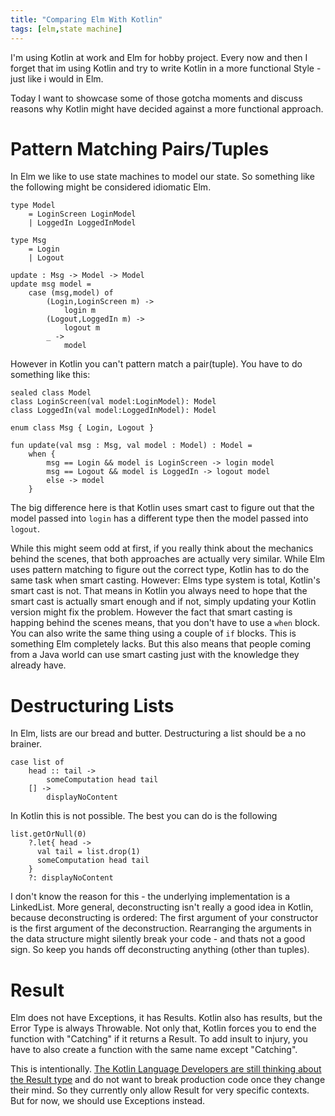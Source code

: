 ```yaml
---
title: "Comparing Elm With Kotlin"
tags: [elm,state machine]
---
```

I'm using Kotlin at work and Elm for hobby project. Every now and then I forget that im using Kotlin and try to write Kotlin in a more functional Style - just like i would in Elm.

Today I want to showcase some of those gotcha moments and discuss reasons why Kotlin might have decided against a more functional approach.

# Pattern Matching Pairs/Tuples

In Elm we like to use state machines to model our state. So something like the following might be considered idiomatic Elm.

```
type Model
    = LoginScreen LoginModel
    | LoggedIn LoggedInModel

type Msg
    = Login
    | Logout

update : Msg -> Model -> Model
update msg model =
    case (msg,model) of
        (Login,LoginScreen m) ->
            login m
        (Logout,LoggedIn m) ->
            logout m
        _ ->
            model
```

However in Kotlin you can't pattern match a pair(tuple). You have to do something like this:

```
sealed class Model
class LoginScreen(val model:LoginModel): Model
class LoggedIn(val model:LoggedInModel): Model

enum class Msg { Login, Logout }

fun update(val msg : Msg, val model : Model) : Model =
    when {
        msg == Login && model is LoginScreen -> login model
        msg == Logout && model is LoggedIn -> logout model
        else -> model
    }
```

The big difference here is that Kotlin uses smart cast to figure out that the model passed into `login` has a different type then the model passed into `logout`.

While this might seem odd at first, if you really think about the mechanics behind the scenes, that both approaches are actually very similar. While Elm uses pattern matching to figure out the correct type, Kotlin has to do the same task when smart casting. However: Elms type system is total, Kotlin's smart cast is not. That means in Kotlin you always need to hope that the smart cast is actually smart enough and if not, simply updating your Kotlin version might fix the problem. However the fact that smart casting is happing behind the scenes means, that you don't have to use a `when` block. You can also write the same thing using a couple of `if` blocks. This is something Elm completely lacks. But this also means that people coming from a Java world can use smart casting just with the knowledge they already have.

# Destructuring Lists

In Elm, lists are our bread and butter. Destructuring a list should be a no brainer.

```
case list of
    head :: tail ->
        someComputation head tail
    [] ->
        displayNoContent
```

In Kotlin this is not possible. The best you can do is the following

```
list.getOrNull(0)
    ?.let{ head ->
      val tail = list.drop(1)
      someComputation head tail
    }
    ?: displayNoContent
```

I don't know the reason for this - the underlying implementation is a LinkedList. More general, deconstructing isn't really a good idea in Kotlin, because deconstructing is ordered: The first argument of your constructor is the first argument of the deconstruction. Rearranging the arguments in the data structure might silently break your code - and thats not a good sign. So keep you hands off deconstructing anything (other than tuples).

# Result

Elm does not have Exceptions, it has Results. Kotlin also has results, but the Error Type is always Throwable. Not only that, Kotlin forces you to end the function with "Catching" if it returns a Result. To add insult to injury, you have to also create a function with the same name except "Catching".

This is intentionally. [The Kotlin Language Developers are still thinking about the Result type](https://github.com/Kotlin/KEEP/blob/master/proposals/stdlib/result.md) and do not want to break production code once they change their mind. So they currently only allow Result for very specific contexts. But for now, we should use Exceptions instead.